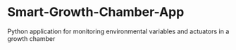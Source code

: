 # Smart-Growth-Chamber-App
Python application for monitoring environmental variables and actuators in a growth chamber
